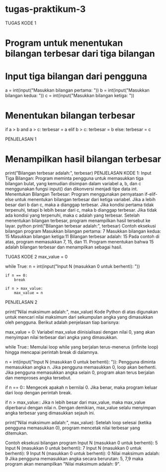# tugas-praktikum-3

TUGAS KODE 1 
# Program untuk menentukan bilangan terbesar dari tiga bilangan

# Input tiga bilangan dari pengguna
a = int(input("Masukkan bilangan pertama: "))
b = int(input("Masukkan bilangan kedua: "))
c = int(input("Masukkan bilangan ketiga: "))

# Menentukan bilangan terbesar
if a > b and a > c:
    terbesar = a
elif b > c:
    terbesar = b
else:
    terbesar = c

PENJELASAN 1
# Menampilkan hasil bilangan terbesar
print("Bilangan terbesar adalah:", terbesar)
PENJELASAN KODE 1:
Input Tiga Bilangan:
Program meminta pengguna untuk memasukkan tiga bilangan bulat, yang kemudian disimpan dalam variabel a, b, dan c menggunakan fungsi input() dan dikonversi menjadi tipe data int.
Menentukan Bilangan Terbesar:
Program menggunakan pernyataan if-elif-else untuk menentukan bilangan terbesar dari ketiga variabel.
Jika a lebih besar dari b dan c, maka a dianggap terbesar.
Jika kondisi pertama tidak terpenuhi, tetapi b lebih besar dari c, maka b dianggap terbesar.
Jika tidak ada kondisi yang terpenuhi, maka c adalah yang terbesar.
Setelah menentukan bilangan terbesar, program menampilkan hasil tersebut ke layar.
python
print("Bilangan terbesar adalah:", terbesar)
Contoh eksekusi bilangan program
Masukkan bilangan pertama: 7
Masukkan bilangan kedua: 15
Masukkan bilangan ketiga:11
Bilangan terbesar adalah: 15
Pada contoh di atas, program memasukkan 7, 15, dan 11. Program menentukan bahwa 15 adalah bilangan terbesar dan menampilkan sebagai hasil.



TUGAS KODE 2
max_value = 0

while True:
    n = int(input("Input N (masukkan 0 untuk berhenti): "))
    
    if n == 0:
        break
        
    if n > max_value:
        max_value = n

PENJELASAN 2

print("Nilai maksimum adalah:", max_value)
Kode Python di atas digunakan untuk mencari nilai maksimum dari sekumpulan angka yang dimasukkan oleh pengguna. Berikut adalah penjelasan tiap barisnya:

max_value = 0: Variabel max_value diinisialisasi dengan nilai 0, yang akan menyimpan nilai terbesar dari angka yang dimasukkan.

while True:: Memulai loop while yang berjalan terus-menerus (infinite loop) hingga mencapai perintah break di dalamnya.

n = int(input("Input N (masukkan 0 untuk berhenti): ")): Pengguna diminta memasukkan angka n. Jika pengguna memasukkan 0, loop akan berhenti. Jika pengguna memasukkan angka selain 0, program akan terus berjalan dan memproses angka tersebut.

if n == 0:: Mengecek apakah n bernilai 0. Jika benar, maka program keluar dari loop dengan perintah break.

if n > max_value:: Jika n lebih besar dari max_value, maka max_value diperbarui dengan nilai n. Dengan demikian, max_value selalu menyimpan angka terbesar yang dimasukkan sejauh ini.

print("Nilai maksimum adalah:", max_value): Setelah loop selesai (ketika pengguna memasukkan 0), program mencetak nilai terbesar yang ditemukan.

Contoh eksekusi bilangan program
Input N (masukkan 0 untuk berhenti): 5
Input N (masukkan 0 untuk berhenti): 7
Input N (masukkan 0 untuk berhenti): 9
Input N (masukkan 0 untuk berhenti): 0
Nilai maksimum adalah: 9
Jika pengguna memasukkan angka secara berurutan: 5, 7,9 maka program akan menampilkan "Nilai maksimum adalah: 9".
